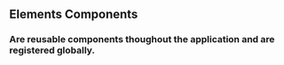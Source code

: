 ## Elements Components

### Are reusable components thoughout the application and are registered globally.